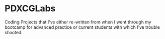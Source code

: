 # PDXCGLabs
Coding Projects that I've either re-written from when I went through my bootcamp for advanced practice or current students with which I've trouble shooted